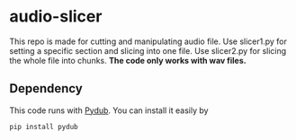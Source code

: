 # audio-slicer
This repo is made for cutting and manipulating audio file. Use slicer1.py for setting a specific section and slicing into one file. Use slicer2.py for slicing the whole file into chunks. 
**The code only works with wav files.** 

## Dependency 
This code runs with [Pydub](https://github.com/jiaaro/pydub). You can install it easily by
```
pip install pydub
```
